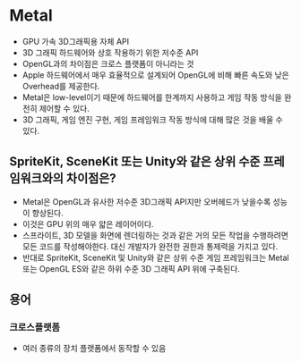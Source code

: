 # Metal
- GPU 가속 3D그래픽용 자체 API
- 3D 그래픽 하드웨어와 상호 작용하기 위한 저수준 API
- OpenGL과의 차이점은 크로스 플랫폼이 아니라는 것
- Apple 하드웨어에서 매우 효율적으로 설계되어 OpenGL에 비해 빠른 속도와 낮은 Overhead를 제공한다.
- Metal은 low-level이기 때문에 하드웨어를 한계까지 사용하고 게임 작동 방식을 완전히 제어할 수 있다.
- 3D 그래픽, 게임 엔진 구현, 게임 프레임워크 작동 방식에 대해 많은 것을 배울 수 있다.
## SpriteKit, SceneKit 또는 Unity와 같은 상위 수준 프레임워크와의 차이점은?
- Metal은 OpenGL과 유사한 저수준 3D그래픽 API지만 오버헤드가 낮을수록 성능이 향상된다.
- 이것은 GPU 위의 매우 얇은 레이어이다.
- 스프라이트, 3D 모델을 화면에 렌더링하는 것과 같은 거의 모든 작업을 수행하려면 모든 코드를 작성해야한다. 대신 개발자가 완전한 권한과 통제력을 가지고 있다.
- 반대로 SpriteKit, SceneKit 및 Unity와 같은 상위 수준 게임 프레임워크는 Metal 또는 OpenGL ES와 같은 하위 수준 3D 그래픽 API 위에 구축된다.

## 용어
### 크로스플랫폼
- 여러 종류의 장치 플랫폼에서 동작할 수 있음
